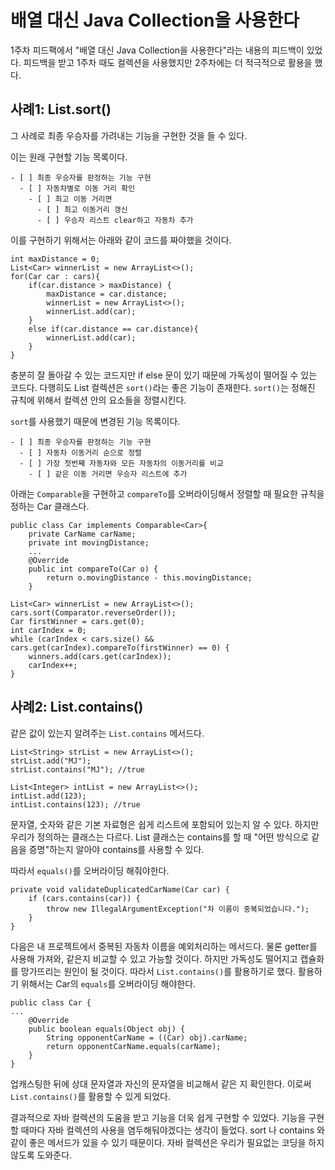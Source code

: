 # 배열 대신 Java Collection을 사용한다
1주차 피드팩에서 "배열 대신 Java Collection을 사용한다"라는 내용의 피드백이 있었다. 피드백을 받고 1주차 때도 컬렉션을 사용했지만 2주차에는 더 적극적으로 활용을 했다.

## 사례1: List.sort()
그 사례로 최종 우승자를 가려내는 기능을 구현한 것을 들 수 있다.

이는 원래 구현할 기능 목록이다.

```
- [ ] 최종 우승자를 판정하는 기능 구현  
  - [ ] 자동차별로 이동 거리 확인  
    - [ ] 최고 이동 거리면   
	  - [ ] 최고 이동거리 갱신  
      - [ ] 우승자 리스트 clear하고 자동차 추가
```

이를 구현하기 위해서는 아래와 같이 코드를 짜야했을 것이다.

```
int maxDistance = 0; 
List<Car> winnerList = new ArrayList<>();
for(Car car : cars){
	if(car.distance > maxDistance) {
		maxDistance = car.distance;
		winnerList = new ArrayList<>();
		winnerList.add(car);
	}
	else if(car.distance == car.distance){
		winnerList.add(car);
	}
}
```

충분히 잘 돌아갈 수 있는 코드지만 if else 문이 있기 때문에 가독성이 떨어질 수 있는 코드다.
다행히도 List 컬렉션은 `sort()`라는 좋은 기능이 존재한다. `sort()`는 정해진 규칙에 위해서 컬렉션 안의 요소들을 정렬시킨다.

`sort`를 사용했기 때문에 변경된 기능 목록이다.

```
- [ ] 최종 우승자를 판정하는 기능 구현  
  - [ ] 자동차 이동거리 순으로 정렬  
  - [ ] 가장 첫번째 자동차와 모든 자동차의 이동거리를 비교  
    - [ ] 같은 이동 거리면 우승자 리스트에 추가
```

아래는 `Comparable`을 구현하고 `compareTo`를 오버라이딩해서 정렬할 때 필요한 규칙을 정하는 Car 클래스다.

```
public class Car implements Comparable<Car>{  
    private CarName carName;  
    private int movingDistance;
    ...
    @Override  
	public int compareTo(Car o) {
		return o.movingDistance - this.movingDistance; 
	}
```

```
List<Car> winnerList = new ArrayList<>();  
cars.sort(Comparator.reverseOrder());  
Car firstWinner = cars.get(0);  
int carIndex = 0;  
while (carIndex < cars.size() && cars.get(carIndex).compareTo(firstWinner) == 0) {  
    winners.add(cars.get(carIndex));  
    carIndex++;  
}
```

## 사례2: List.contains()
같은 값이 있는지 알려주는 `List.contains` 메서드다.

```
List<String> strList = new ArrayList<>();
strList.add("MJ");
strList.contains("MJ"); //true

List<Integer> intList = new ArrayList<>();
intList.add(123);
intList.contains(123); //true
```

문자열, 숫자와 같은 기본 자료형은 쉽게 리스트에 포함되어 있는지 알 수 있다.
하지만 우리가 정의하는 클래스는 다르다.
List 클래스는 contains를 할 때 "어떤 방식으로 같음을 증명"하는지 알아야 contains를 사용할 수 있다.

따라서 `equals()`를 오버라이딩 해줘야한다.

```
private void validateDuplicatedCarName(Car car) {  
    if (cars.contains(car)) {  
        throw new IllegalArgumentException("차 이름이 중복되었습니다.");  
    }  
}
```

다음은 내 프로젝트에서 중복된 자동차 이름을 예외처리하는 메서드다.
물론 getter를 사용해 가져와, 같은지 비교할 수 있고 가능할 것이다. 하지만 가독성도 떨어지고 캡슐화를 망가뜨리는 원인이 될 것이다. 따라서 `List.contains()`를 활용하기로 했다. 활용하기 위해서는 Car의 `equals`를 오버라이딩 해야한다.

```
public class Car {
...
	@Override  
	public boolean equals(Object obj) {  
	    String opponentCarName = ((Car) obj).carName;  
	    return opponentCarName.equals(carName);  
	}
}
```

업캐스팅한 뒤에 상대 문자열과 자신의 문자열을 비교해서 같은 지 확인한다. 이로써 `List.contains()`를 활용할 수 있게 되었다.

결과적으로 자바 컬렉션의 도움을 받고 기능을 더욱 쉽게 구현할 수 있었다.  기능을 구현할 때마다 자바 컬렉션의 사용을 염두해둬야겠다는 생각이 들었다. sort 나 contains 와 같이 좋은 메서드가 있을 수 있기 때문이다.  자바 컬렉션은 우리가 필요없는 코딩을 하지 않도록 도와준다. 